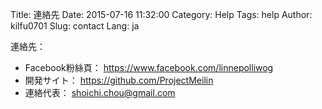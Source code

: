 Title: 連絡先
Date: 2015-07-16 11:32:00
Category: Help
Tags: help
Author: kilfu0701
Slug: contact
Lang: ja

<!-- PELICAN_BEGIN_SUMMARY -->
<div>
  <div class="sub-lead-title">連絡先：</div>
  <ul>
    <li>Facebook粉絲頁： <a href="https://www.facebook.com/linnepolliwog" target="_blank">https://www.facebook.com/linnepolliwog</a></li>
    <li>開発サイト： <a href="https://github.com/ProjectMeilin" target="_blank">https://github.com/ProjectMeilin</a></li>
    <li>連絡代表： <a href="mailto:shoichi.chou@gmail.com">shoichi.chou@gmail.com</a></li>
  </ul>
</div>
<!-- PELICAN_END_SUMMARY -->
